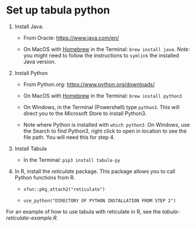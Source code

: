 # Set up tabula python

1. Install Java. 

    - From Oracle: <https://www.java.com/en/>

    - On MacOS with [Homebrew](https://brew.sh/) in the Terminal: `brew install java`. *Note*: you might need to follow the instructions to `symlink` the installed Java version.

2. Install Python

    - From Python.org: <https://www.python.org/downloads/>

    - On MacOS with [Homebrew](https://brew.sh/) in the Terminal: `brew install python3`

    - On Windows, in the Terminal (Powershell) type `python3`. This will direct you to the Microsoft Store to install Python3. 

    - Note where Python is installed with `which python3`. On Windows, use the Search to find Python3, right click to open in location to see the file path. You will need this for step 4.

3. Install Tabula

    - In the Terminal: `pip3 install tabula-py`

4. In R, install the *reticulate* package. This package allows you to call Python functions from R.

    - `xfun::pkg_attach2("reticulate")`

    - `use_python("DIRECTORY OF PYTHON INSTALLATION FROM STEP 2")`

For an example of how to use tabula with reticulate in R, see the *tabula-reticulate-example.R*.
